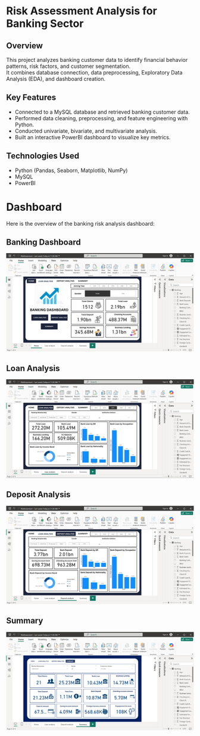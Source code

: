 # Risk Assessment Analysis for Banking Sector

## Overview
This project analyzes banking customer data to identify financial behavior patterns, risk factors, and customer segmentation.  
It combines database connection, data preprocessing, Exploratory Data Analysis (EDA), and dashboard creation.

## Key Features
- Connected to a MySQL database and retrieved banking customer data.
- Performed data cleaning, preprocessing, and feature engineering with Python.
- Conducted univariate, bivariate, and multivariate analysis.
- Built an interactive PowerBI dashboard to visualize key metrics.

## Technologies Used
- Python (Pandas, Seaborn, Matplotlib, NumPy)
- MySQL
- PowerBI

# Dashboard

Here is the overview of the banking risk analysis dashboard:


## Banking Dashboard

![Banking Dashboard Overview](images/RiskAssessment-Home.png)




## Loan Analysis

![Loan Analysis](images/RiskAssessment-LoanAnalysis.png)


## Deposit Analysis

![Deposit Analysis](images/RiskAssessment-DepositAnalysis.png)




## Summary

![Summary](images/RiskAssessment-Summary.png)


